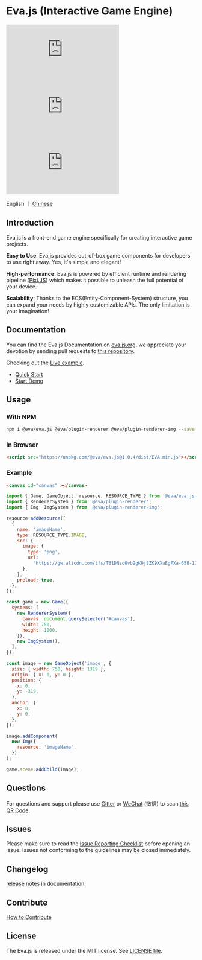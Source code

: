 # Eva.js (Interactive Game Engine)

![npm-version](https://img.shields.io/npm/v/@eva/eva.js)
![npm-size](https://img.shields.io/bundlephobia/minzip/@eva/eva.js)
![npm-download](https://img.shields.io/npm/dm/@eva/eva.js)

English ｜ [Chinese](./README_CN.md)

## Introduction

Eva.js is a front-end game engine specifically for creating interactive game projects.


**Easy to Use**: Eva.js provides out-of-box game components for developers to use right away. Yes, it's simple and elegant!

**High-performance**: Eva.js is powered by efficient runtime and rendering pipeline ([Pixi.JS](http://pixijs.io/)) which makes it possible to unleash the full potential of your device.

**Scalability**: Thanks to the ECS(Entity-Component-System) structure, you can expand your needs by highly customizable APIs. The only limitation is your imagination!

## Documentation

You can find the Eva.js Documentation on [eva.js.org](https://eva.js.org), we appreciate your devotion by sending pull requests to [this repository](https://github.com/eva-engine/eva-engine.github.io).

Checking out the [Live example](https://eva.js.org/playground).

- [Quick Start](https://eva.js.org/#/tutorials/quickstart)
- [Start Demo](https://github.com/eva-engine/start-demo)


## Usage

### With NPM
```bash
npm i @eva/eva.js @eva/plugin-renderer @eva/plugin-renderer-img --save
```

### In Browser
```html
<script src="https://unpkg.com/@eva/eva.js@1.0.4/dist/EVA.min.js"></script>
```

### Example

```html
<canvas id="canvas" ></canvas>
```

```javascript
import { Game, GameObject, resource, RESOURCE_TYPE } from '@eva/eva.js';
import { RendererSystem } from '@eva/plugin-renderer';
import { Img, ImgSystem } from '@eva/plugin-renderer-img';

resource.addResource([
  {
    name: 'imageName',
    type: RESOURCE_TYPE.IMAGE,
    src: {
      image: {
        type: 'png',
        url:
          'https://gw.alicdn.com/tfs/TB1DNzoOvb2gK0jSZK9XXaEgFXa-658-1152.webp',
      },
    },
    preload: true,
  },
]);

const game = new Game({
  systems: [
    new RendererSystem({
      canvas: document.querySelector('#canvas'),
      width: 750,
      height: 1000,
    }),
    new ImgSystem(),
  ],
});

const image = new GameObject('image', {
  size: { width: 750, height: 1319 },
  origin: { x: 0, y: 0 },
  position: {
    x: 0,
    y: -319,
  },
  anchor: {
    x: 0,
    y: 0,
  },
});

image.addComponent(
  new Img({
    resource: 'imageName',
  })
);

game.scene.addChild(image);

```

## Questions
For questions and support please use [Gitter](https://gitter.im/eva-engine/Eva.js) or [WeChat](https://weixin.qq.com/) (微信) to scan [this QR Code](https://gw.alicdn.com/imgextra/i4/O1CN015W09ux1QD1RAxBkYN_!!6000000001941-2-tps-610-1279.png).


## Issues
Please make sure to read the [Issue Reporting Checklist](.github/ISSUE_TEMPLATE.md) before opening an issue. Issues not conforming to the guidelines may be closed immediately.

## Changelog
[release notes](https://eva.js.org/#/others/changelog) in documentation.

## Contribute
[How to Contribute](.github/HOW_TO_CONTRIBUTE.md)

## License
The Eva.js is released under the MIT license. See [LICENSE file](./LICENSE).
